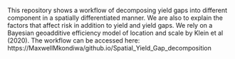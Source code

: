 This repository shows a workflow of decomposing yield gaps into different component in a spatially differentiated manner. We are also to explain the factors that affect risk in addition to yield and yield gaps. We rely on a Bayesian geoadditive efficiency model of location and scale by Klein et al (2020).
The workflow can be accessed here: https://MaxwellMkondiwa/github.io/Spatial_Yield_Gap_decomposition
